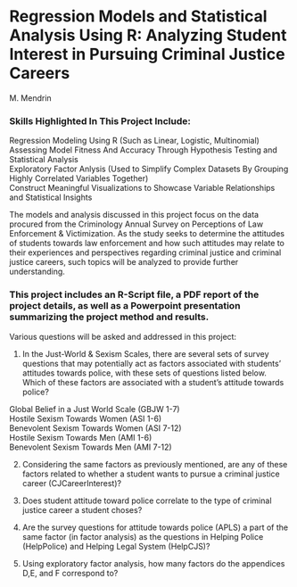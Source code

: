 
# Regression Models and Statistical Analysis Using R: Analyzing Student Interest in Pursuing Criminal Justice Careers
M. Mendrin

### Skills Highlighted In This Project Include:
Regression Modeling Using R (Such as Linear, Logistic, Multinomial) <br />
Assessing Model Fitness And Accuracy Through Hypothesis Testing and Statistical Analysis <br />
Exploratory Factor Anlysis (Used to Simplify Complex Datasets By Grouping Highly Correlated Variables Together) <br />
Construct Meaningful Visualizations to Showcase Variable Relationships and Statistical Insights  <br />

The models and analysis discussed in this project focus on the data procured from the Criminology Annual Survey on Perceptions of Law Enforcement & Victimization.  As the study seeks to determine the attitudes of students towards law enforcement and how such attitudes may relate to their experiences and perspectives regarding criminal justice and criminal justice careers, such topics will be analyzed to provide further understanding.

### This project includes an R-Script file, a PDF report of the project details, as well as a Powerpoint presentation summarizing the project method and results.

Various questions will be asked and addressed in this project: 

1) In the Just-World & Sexism Scales, there are several sets of survey questions that may potentially act as factors associated with students’ attitudes towards police, with these sets of questions listed below. Which of these factors are associated with a student’s attitude towards police?

Global Belief in a Just World Scale (GBJW 1-7) <br />
Hostile Sexism Towards Women (ASI 1-6) <br />
Benevolent Sexism Towards Women (ASI 7-12) <br />
Hostile Sexism Towards Men (AMI 1-6) <br />
Benevolent Sexism Towards Men (AMI 7-12) <br />

2) Considering the same factors as previously mentioned, are any of these factors related to whether a student wants to pursue a criminal justice career (CJCareerInterest)?

3) Does student attitude toward police correlate to the type of criminal justice career a student choses?

4) Are the survey questions for attitude towards police (APLS) a part of the same factor (in factor analysis) as the questions in Helping Police (HelpPolice) and Helping Legal System (HelpCJS)? 

5) Using exploratory factor analysis, how many factors do the appendices D,E, and F correspond to?

